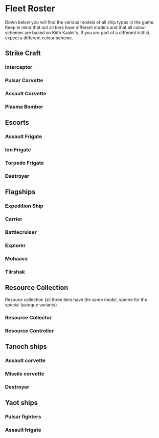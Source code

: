 # Fleet Roster

Down below you will find the various models of all ship types in the game. Keep in mind that not all tiers have different models and that all colour schemes are based on Kiith Kaalel's. If you are part of a different kiithid, expect a different colour scheme.


## Strike Craft

### Interceptor

### Pulsar Corvette

### Assault Corvette

### Plasma Bomber

## Escorts

### Assault Frigate

### Ion Frigate

### Torpedo Frigate

### Destroyer

## Flagships

### Expedition Ship

### Carrier

### Battlecruiser

### Explorer

### Mohaava

### Tiirshak

## Resource Collection
Resouce collection (all three tiers have the same model, somne for the special Iyateque variants)

### Resource Collector

### Resource Controller

## Tanoch ships

### Assault corvette

### Missile corvette

### Destroyer

## Yaot ships							

### Pulsar fighters

### Assault frigate
